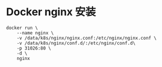 # Docker nginx 安装

```shell
docker run \
    --name nginx \
    -v /data/k8s/nginx/nginx.conf:/etc/nginx/nginx.conf \
    -v /data/k8s/nginx/conf.d/:/etc/nginx/conf.d\
    -p 31026:80 \
    -d \
    nginx 
```
